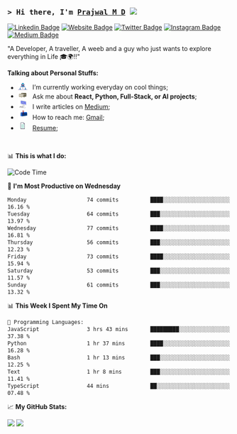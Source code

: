 ### <samp>&gt; Hi there, I'm <a href="https://prajwalmd.vercel.app/" target="_blank">Prajwal M D</a> <img src="https://media.giphy.com/media/hvRJCLFzcasrR4ia7z/giphy.gif" width="25"> </samp>

[![Linkedin Badge](https://img.shields.io/badge/-LinkedIn-0e76a8?style=flat-square&logo=Linkedin&logoColor=white)](https://www.linkedin.com/in/prajwal-m-d)
[![Website Badge](https://img.shields.io/badge/Website-3b5998?style=flat-square&logo=google-chrome&logoColor=white)](https://prajwalmd.vercel.app/)
[![Twitter Badge](https://img.shields.io/badge/-Twitter-00acee?style=flat-square&logo=Twitter&logoColor=white)](https://x.com/PrajwalMD18)
[![Instagram Badge](https://img.shields.io/badge/-Instagram-e4405f?style=flat-square&logo=Instagram&logoColor=white)](https://www.instagram.com/_.praj.wal._/)
[![Medium Badge](https://img.shields.io/badge/medium-%2312100E.svg?&style=for-square&logo=medium&logoColor=white)](https://medium.com/@prajju.18gryphon)

"A Developer, A traveller, A weeb and a guy who just wants to explore everything in Life 🎓🌍‼️"
  

**Talking about Personal Stuffs:**

- <img src="assets/developer.gif" width="21" />&nbsp;&nbsp; I’m currently working everyday on cool things;
- <img src="assets/message.gif" width="21" />&nbsp;&nbsp; Ask me about **React, Python, Full-Stack, or AI projects**;
- <img src="assets/laptop.gif" width="21" />&nbsp;&nbsp; I write articles on [Medium](https://medium.com/@prajju.18gryphon);
- <img src="assets/letterbox.gif" width="21" />&nbsp;&nbsp; How to reach me: [Gmail](prajju.18gryphon@gmail.com);
- <img src="assets/doc.gif" width="21" />&nbsp;&nbsp; [Resume](https://portfoliochatbot-h3zm.onrender.com/resume);

</br>

📊 **This is what I do:**
<!--START_SECTION:waka-->
![Code Time](http://img.shields.io/badge/Code%20Time-12%20hrs%2048%20mins-blue)

📅 **I'm Most Productive on Wednesday** 

```text
Monday                   74 commits          ████░░░░░░░░░░░░░░░░░░░░░   16.16 % 
Tuesday                  64 commits          ███░░░░░░░░░░░░░░░░░░░░░░   13.97 % 
Wednesday                77 commits          ████░░░░░░░░░░░░░░░░░░░░░   16.81 % 
Thursday                 56 commits          ███░░░░░░░░░░░░░░░░░░░░░░   12.23 % 
Friday                   73 commits          ████░░░░░░░░░░░░░░░░░░░░░   15.94 % 
Saturday                 53 commits          ███░░░░░░░░░░░░░░░░░░░░░░   11.57 % 
Sunday                   61 commits          ███░░░░░░░░░░░░░░░░░░░░░░   13.32 % 
```


📊 **This Week I Spent My Time On** 

```text
💬 Programming Languages: 
JavaScript               3 hrs 43 mins       █████████░░░░░░░░░░░░░░░░   37.38 % 
Python                   1 hr 37 mins        ████░░░░░░░░░░░░░░░░░░░░░   16.28 % 
Bash                     1 hr 13 mins        ███░░░░░░░░░░░░░░░░░░░░░░   12.25 % 
Text                     1 hr 8 mins         ███░░░░░░░░░░░░░░░░░░░░░░   11.41 % 
TypeScript               44 mins             ██░░░░░░░░░░░░░░░░░░░░░░░   07.48 % 
```


<!--END_SECTION:waka-->


📈 **My GitHub Stats:**

<p>
  <img height="180em" src="https://github-readme-stats.vercel.app/api?username=Prajwal18-MD&show_icons=true&hide_border=true&count_private=true&include_all_commits=true" />
  <img height="180em" src="https://github-readme-stats.vercel.app/api/top-langs/?username=Prajwal18-MD&exclude_repo=KNN-Image-Classification&show_icons=true&hide_border=true&layout=compact&langs_count=8"/>
</p>
